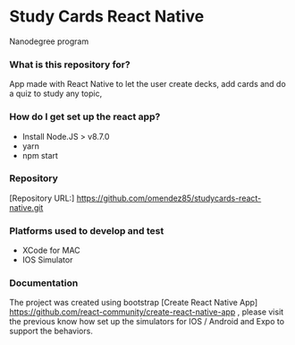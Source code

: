 # Study Cards React Native #

Nanodegree program

### What is this repository for? ###

App made with React Native to let the user create decks, add cards and do a quiz to study any topic,

### How do I get set up the react app? ###

* Install Node.JS > v8.7.0
* yarn
* npm start

### Repository ###

[Repository URL:] https://github.com/omendez85/studycards-react-native.git

### Platforms used to develop and test ###

* XCode for MAC
* IOS Simulator

### Documentation ###

The project was created using  bootstrap [Create React Native App] https://github.com/react-community/create-react-native-app , please visit the previous know how set up the simulators for IOS / Android and Expo to support the behaviors.
